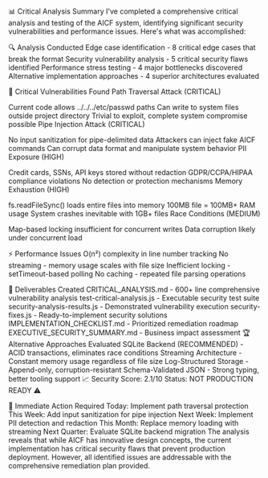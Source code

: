 📊 Critical Analysis Summary
I've completed a comprehensive critical analysis and testing of the AICF system, identifying significant security vulnerabilities and performance issues. Here's what was accomplished:

🔍 Analysis Conducted
Edge case identification - 8 critical edge cases that break the format
Security vulnerability analysis - 5 critical security flaws identified
Performance stress testing - 4 major bottlenecks discovered
Alternative implementation approaches - 4 superior architectures evaluated

🚨 Critical Vulnerabilities Found
Path Traversal Attack (CRITICAL)

Current code allows ../../../etc/passwd paths
Can write to system files outside project directory
Trivial to exploit, complete system compromise possible
Pipe Injection Attack (CRITICAL)

No input sanitization for pipe-delimited data
Attackers can inject fake AICF commands
Can corrupt data format and manipulate system behavior
PII Exposure (HIGH)

Credit cards, SSNs, API keys stored without redaction
GDPR/CCPA/HIPAA compliance violations
No detection or protection mechanisms
Memory Exhaustion (HIGH)

fs.readFileSync() loads entire files into memory
100MB file = 100MB+ RAM usage
System crashes inevitable with 1GB+ files
Race Conditions (MEDIUM)

Map-based locking insufficient for concurrent writes
Data corruption likely under concurrent load

⚡ Performance Issues
O(n²) complexity in line number tracking
No streaming - memory usage scales with file size
Inefficient locking - setTimeout-based polling
No caching - repeated file parsing operations

🎯 Deliverables Created
CRITICAL_ANALYSIS.md - 600+ line comprehensive vulnerability analysis
test-critical-analysis.js - Executable security test suite
security-analysis-results.js - Demonstrated vulnerability execution
security-fixes.js - Ready-to-implement security solutions
IMPLEMENTATION_CHECKLIST.md - Prioritized remediation roadmap
EXECUTIVE_SECURITY_SUMMARY.md - Business impact assessment
🏆 Alternative Approaches Evaluated
SQLite Backend (RECOMMENDED) - ACID transactions, eliminates race conditions
Streaming Architecture - Constant memory usage regardless of file size
Log-Structured Storage - Append-only, corruption-resistant
Schema-Validated JSON - Strong typing, better tooling support
📈 Security Score: 2.1/10
Status: NOT PRODUCTION READY ⚠️

🚦 Immediate Action Required
Today: Implement path traversal protection
This Week: Add input sanitization for pipe injection
Next Week: Implement PII detection and redaction
This Month: Replace memory loading with streaming
Next Quarter: Evaluate SQLite backend migration
The analysis reveals that while AICF has innovative design concepts, the current implementation has critical security flaws that prevent production deployment. However, all identified issues are addressable with the comprehensive remediation plan provided.